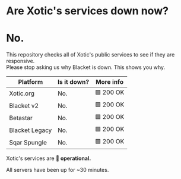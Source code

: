 # Are Xotic's services down now?
# No.
    
  This repository checks all of Xotic's public services to see if they are responsive.   
  Please stop asking us why Blacket is down. This shows you why.   
    
  | Platform       | Is it down?               | More info                          |
  |----------------|---------------------------|------------------------------------|
  | Xotic.org      | No. | 🟩 200 OK |
  | Blacket v2     | No. | 🟩 200 OK |
  | Betastar       | No. | 🟩 200 OK |
  | Blacket Legacy | No. | 🟩 200 OK |
  | Sqar Spungle   | No. | 🟩 200 OK |
  
  Xotic's services are **💚 operational.**   
    
  All servers have been up for ~30 minutes.